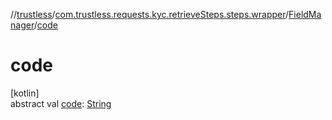 //[trustless](../../../index.md)/[com.trustless.requests.kyc.retrieveSteps.steps.wrapper](../index.md)/[FieldManager](index.md)/[code](code.md)

# code

[kotlin]\
abstract val [code](code.md): [String](https://kotlinlang.org/api/latest/jvm/stdlib/kotlin/-string/index.html)
